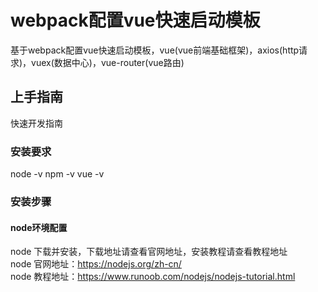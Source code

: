 # webpack配置vue快速启动模板
基于webpack配置vue快速启动模板，vue(vue前端基础框架)，axios(http请求)，vuex(数据中心)，vue-router(vue路由)
## 上手指南
快速开发指南
### 安装要求
node -v
npm -v
vue -v
### 安装步骤
#### node环境配置
node 下载并安装，下载地址请查看官网地址，安装教程请查看教程地址<br>
node 官网地址：https://nodejs.org/zh-cn/<br>
node 教程地址：https://www.runoob.com/nodejs/nodejs-tutorial.html<br>
